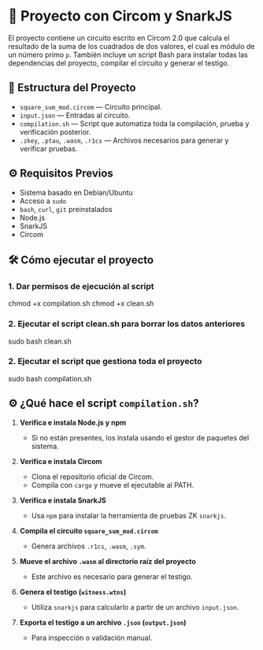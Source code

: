 # 🔐 Proyecto con Circom y SnarkJS

El proyecto contiene un circuito escrito en Circom 2.0 que calcula el resultado de la suma de los cuadrados de dos valores, el cual es módulo de un número primo `p`. También incluye un script Bash para instalar todas las dependencias del proyecto, compilar el circuito y generar el testigo.


## 📁 Estructura del Proyecto

- `square_sum_mod.circom` — Circuito principal.
- `input.json` — Entradas al circuito.
- `compilation.sh` — Script que automatiza toda la compilación, prueba y verificación posterior.
- `.zkey`, `.ptau`, `.wasm`, `.r1cs` — Archivos necesarios para generar y verificar pruebas.

## ⚙️ Requisitos Previos

- Sistema basado en Debian/Ubuntu
- Acceso a `sudo`
- `bash`, `curl`, `git` preinstalados
- Node.js
- SnarkJS
- Circom

## 🛠️ Cómo ejecutar el proyecto

### 1. Dar permisos de ejecución al script

chmod +x compilation.sh
chmod +x clean.sh

### 2. Ejecutar el script clean.sh para borrar los datos anteriores

sudo bash clean.sh

### 2. Ejecutar el script que gestiona toda el proyecto

sudo bash compilation.sh

## ⚙️ ¿Qué hace el script `compilation.sh`?

1. **Verifica e instala Node.js y npm**
   - Si no están presentes, los instala usando el gestor de paquetes del sistema.

2. **Verifica e instala Circom**
   - Clona el repositorio oficial de Circom.
   - Compila con `cargo` y mueve el ejecutable al PATH.

3. **Verifica e instala SnarkJS**
   - Usa `npm` para instalar la herramienta de pruebas ZK `snarkjs`.

4. **Compila el circuito `square_sum_mod.circom`**
   - Genera archivos `.r1cs`, `.wasm`, `.sym`.

5. **Mueve el archivo `.wasm` al directorio raíz del proyecto**
   - Este archivo es necesario para generar el testigo.

6. **Genera el testigo (`witness.wtns`)**
   - Utiliza `snarkjs` para calcularlo a partir de un archivo `input.json`.

7. **Exporta el testigo a un archivo `.json` (`output.json`)**
   - Para inspección o validación manual.